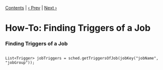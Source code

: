 
<div class="secNavPanel"><a href=".">Contents</a> | <a href="ListTriggers.html">&lsaquo;&nbsp;Prev</a> | <a href="JobListeners.html">Next&nbsp;&rsaquo;</a></div>





# How-To: Finding Triggers of a Job


### Finding Triggers of a Job

<pre class="prettyprint highlight"><code class="language-java" data-lang="java">
List&lt;Trigger&gt; jobTriggers = sched.getTriggersOfJob(jobKey("jobName", "jobGroup"));
</code></pre>
